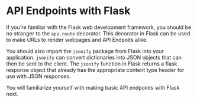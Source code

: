 # API Endpoints with Flask

If you're familiar with the Flask web development framework, you should be no stranger to the `app.route` decorator. This decorator in Flask can be used to make URLs to render webpages and API Endpoits alike.

You should also import the `jsonify` package from Flask into your application. `jsonify` can convert dictionaries into JSON objects that can then be sent to the client. The `jsonify` function in Flask returns a flask response object that already has the appropriate content type header for use with JSON responses.

You will familiarize yourself with making basic API endpoints with Flask next.
